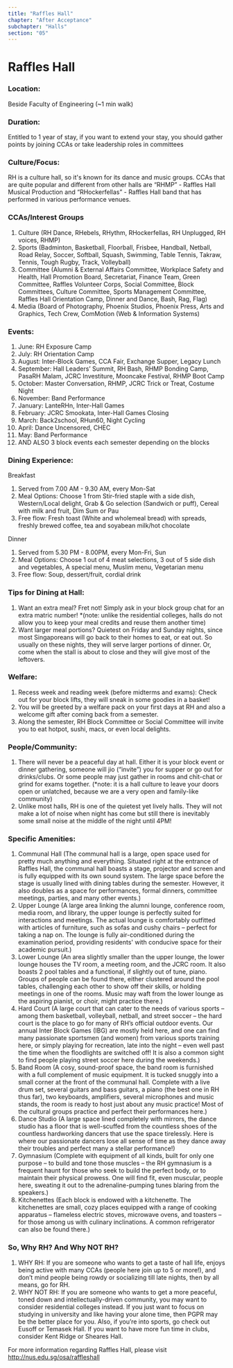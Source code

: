 ```yaml
---
title: "Raffles Hall"
chapter: "After Acceptance"
subchapter: "Halls"
section: "05"
---
```


# Raffles Hall

### Location:

Beside Faculty of Engineering (~1 min walk)

### Duration:

Entitled to 1 year of stay, if you want to extend your stay, you should gather points by joining CCAs or take leadership roles in committees

### Culture/Focus:

RH is a culture hall, so it's known for its dance and music groups. CCAs that are quite popular and different from other halls are “RHMP” - Raffles Hall Musical Production and “RHockerfellas” - Raffles Hall band that has performed in various performance venues.

### CCAs/Interest Groups

1. Culture (RH Dance, RHebels, RHythm, RHockerfellas, RH Unplugged, RH voices, RHMP)
2. Sports (Badminton, Basketball, Floorball, Frisbee, Handball, Netball, Road Relay, Soccer, Softball, Squash, Swimming, Table Tennis, Takraw, Tennis, Tough Rugby, Track, Volleyball)
3. Committee (Alumni & External Affairs Committee, Workplace Safety and Health, Hall Promotion Board, Secretariat, Finance Team, Green Committee, Raffles Volunteer Corps, Social Committee, Block Committees, Culture Committee, Sports Management Committee, Raffles Hall Orientation Camp, Dinner and Dance, Bash, Rag, Flag)
4. Media (Board of Photography, Phoenix Studios, Phoenix Press, Arts and Graphics, Tech Crew, ComMotion (Web & Information Systems)

### Events:

1. June: RH Exposure Camp
2. July: RH Orientation Camp
3. August: Inter-Block Games, CCA Fair, Exchange Supper, Legacy Lunch
4. September: Hall Leaders’ Summit, RH Bash, RHMP Bonding Camp, PasaRH Malam, JCRC Investiture, Mooncake Festival, RHMP Boot Camp
5. October: Master Conversation, RHMP, JCRC Trick or Treat, Costume Night
6. November: Band Performance
7. January: LanteRHn, Inter-Hall Games
8. February: JCRC Smookata, Inter-Hall Games Closing
9. March: Back2school, RHun60, Night Cycling
10. April: Dance Uncensored, CHEC
11. May: Band Performance
12. AND ALSO 3 block events each semester depending on the blocks

### Dining Experience:

Breakfast

1. Served from 7.00 AM - 9.30 AM, every Mon-Sat
2. Meal Options: Choose 1 from Stir-fried staple with a side dish, Western/Local delight, Grab & Go selection (Sandwich or puff), Cereal with milk and fruit, Dim Sum or Pau
3. Free flow: Fresh toast (White and wholemeal bread) with spreads, freshly brewed coffee, tea and soyabean milk/hot chocolate

Dinner

1. Served from 5.30 PM - 8.00PM, every Mon-Fri, Sun
2. Meal Options: Choose 1 out of 4 meat selections, 3 out of 5 side dish and vegetables, A special menu, Muslim menu, Vegetarian menu
3. Free flow: Soup, dessert/fruit, cordial drink

### Tips for Dining at Hall:

1. Want an extra meal? Fret not! Simply ask in your block group chat for an extra matric number! \*(note: unlike the residential colleges, halls do not allow you to keep your meal credits and reuse them another time)
2. Want larger meal portions? Quietest on Friday and Sunday nights, since most Singaporeans will go back to their homes to eat, or eat out. So usually on these nights, they will serve larger portions of dinner. Or, come when the stall is about to close and they will give most of the leftovers.

### Welfare:

1. Recess week and reading week (before midterms and exams): Check out for your block lifts, they will sneak in some goodies in a basket!
2. You will be greeted by a welfare pack on your first days at RH and also a welcome gift after coming back from a semester.
3. Along the semester, RH Block Committee or Social Committee will invite you to eat hotpot, sushi, macs, or even local delights.

### People/Community:

1. There will never be a peaceful day at hall. Either it is your block event or dinner gathering, someone will jio (“invite”) you for supper or go out for drinks/clubs. Or some people may just gather in rooms and chit-chat or grind for exams together. (\*note: it is a hall culture to leave your doors open or unlatched, because we are a very open and family-like community)
2. Unlike most halls, RH is one of the quietest yet lively halls. They will not make a lot of noise when night has come but still there is inevitably some small noise at the middle of the night until 4PM!

### Specific Amenities:

1. Communal Hall (The communal hall is a large, open space used for pretty much anything and everything. Situated right at the entrance of Raffles Hall, the communal hall boasts a stage, projector and screen and is fully equipped with its own sound system. The large space before the stage is usually lined with dining tables during the semester. However, it also doubles as a space for performances, formal dinners, committee meetings, parties, and many other events.)
2. Upper Lounge (A large area linking the alumni lounge, conference room, media room, and library, the upper lounge is perfectly suited for interactions and meetings. The actual lounge is comfortably outfitted with articles of furniture, such as sofas and cushy chairs – perfect for taking a nap on. The lounge is fully air-conditioned during the examination period, providing residents' with conducive space for their academic pursuit.)
3. Lower Lounge (An area slightly smaller than the upper lounge, the lower lounge houses the TV room, a meeting room, and the JCRC room. It also boasts 2 pool tables and a functional, if slightly out of tune, piano. Groups of people can be found there, either clustered around the pool tables, challenging each other to show off their skills, or holding meetings in one of the rooms. Music may waft from the lower lounge as the aspiring pianist, or choir, might practice there.)
4. Hard Court (A large court that can cater to the needs of various sports – among them basketball, volleyball, netball, and street soccer – the hard court is the place to go for many of RH’s official outdoor events. Our annual Inter Block Games (IBG) are mostly held here, and one can find many passionate sportsmen (and women) from various sports training here, or simply playing for recreation, late into the night – even well past the time when the floodlights are switched off! It is also a common sight to find people playing street soccer here during the weekends.)
5. Band Room (A cosy, sound-proof space, the band room is furnished with a full complement of music equipment. It is tucked snuggly into a small corner at the front of the communal hall. Complete with a live drum set, several guitars and bass guitars, a piano (the best one in RH thus far), two keyboards, amplifiers, several microphones and music stands, the room is ready to host just about any music practice! Most of the cultural groups practice and perfect their performances here.)
6. Dance Studio (A large space lined completely with mirrors, the dance studio has a floor that is well-scuffed from the countless shoes of the countless hardworking dancers that use the space tirelessly. Here is where our passionate dancers lose all sense of time as they dance away their troubles and perfect many a stellar performance!)
7. Gymnasium (Complete with equipment of all kinds, built for only one purpose – to build and tone those muscles – the RH gymnasium is a frequent haunt for those who seek to build the perfect body, or to maintain their physical prowess. One will find fit, even muscular, people here, sweating it out to the adrenaline-pumping tunes blaring from the speakers.)
8. Kitchenettes (Each block is endowed with a kitchenette. The kitchenettes are small, cozy places equipped with a range of cooking apparatus – flameless electric stoves, microwave ovens, and toasters – for those among us with culinary inclinations. A common refrigerator can also be found there.)

### So, Why RH? And Why NOT RH?

1. WHY RH: If you are someone who wants to get a taste of hall life, enjoys being active with many CCAs (people here join up to 5 or more!), and don’t mind people being rowdy or socializing till late nights, then by all means, go for RH.
2. WHY NOT RH: If you are someone who wants to get a more peaceful, toned down and intellectually-driven community, you may want to consider residential colleges instead. If you just want to focus on studying in university and like having your alone time, then PGPR may be the better place for you. Also, if you’re into sports, go check out Eusoff or Temasek Hall. If you want to have more fun time in clubs, consider Kent Ridge or Sheares Hall.

For more information regarding Raffles Hall, please visit http://nus.edu.sg/osa/raffleshall
